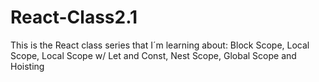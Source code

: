 # React-Class2.1
This is the React class series that I´m learning about: Block Scope, Local Scope, Local Scope w/ Let and Const, Nest Scope, Global Scope and Hoisting

